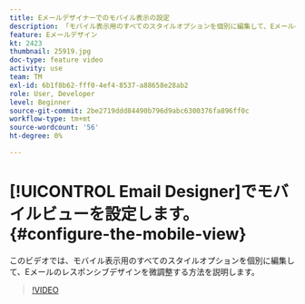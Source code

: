 ```yaml
---
title: Eメールデザイナーでのモバイル表示の設定
description: 「モバイル表示用のすべてのスタイルオプションを個別に編集して、Eメールのレスポンシブデザインを微調整する方法を説明します。」
feature: Eメールデザイン
kt: 2423
thumbnail: 25919.jpg
doc-type: feature video
activity: use
team: TM
exl-id: 6b1f8b62-fff0-4ef4-8537-a88658e28ab2
role: User, Developer
level: Beginner
source-git-commit: 2be2719ddd84490b796d9abc6300376fa896ff0c
workflow-type: tm+mt
source-wordcount: '56'
ht-degree: 0%

---
```


# [!UICONTROL Email Designer]でモバイルビューを設定します。 {#configure-the-mobile-view}

このビデオでは、モバイル表示用のすべてのスタイルオプションを個別に編集して、Eメールのレスポンシブデザインを微調整する方法を説明します。

>[!VIDEO](https://video.tv.adobe.com/v/25919?quality=12)
